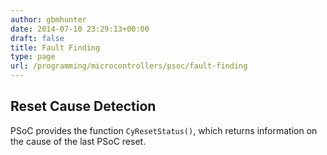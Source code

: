 ```yaml
---
author: gbmhunter
date: 2014-07-10 23:29:13+00:00
draft: false
title: Fault Finding
type: page
url: /programming/microcontrollers/psoc/fault-finding
---
```


## Reset Cause Detection

PSoC provides the function `CyResetStatus()`, which returns information on the cause of the last PSoC reset.
